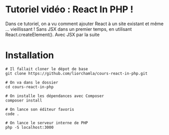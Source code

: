 # Tutoriel vidéo : React In PHP !

Dans ce tutoriel, on a vu comment ajouter React à un site existant et même ... vieillissant !
Sans JSX dans un premier temps, en utilisant React.createElement().
Avec JSX par la suite

# Installation

```
# Il fallait cloner le dépot de base 
git clone https://github.com/liorchamla/cours-react-in-php.git

# On va dans le dossier
cd cours-react-in-php

# On installe les dépendances avec Composer
composer install

# On lance son éditeur favoris
code .

# On lance le serveur interne de PHP
php -S localhost:3000
```
